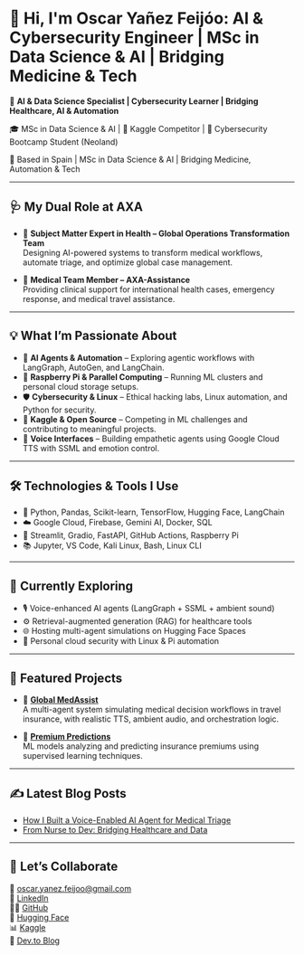 # 👋 Hi, I'm Oscar Yañez Feijóo: AI & Cybersecurity Engineer | MSc in Data Science & AI | Bridging Medicine & Tech

🚀 **AI & Data Science Specialist | Cybersecurity Learner | Bridging Healthcare, AI & Automation**

🎓 MSc in Data Science & AI | 🏅 Kaggle Competitor | 🔐 Cybersecurity Bootcamp Student (Neoland)

📍 Based in Spain | MSc in Data Science & AI | Bridging Medicine, Automation & Tech

---

## 🩺 My Dual Role at AXA
- 🧠 **Subject Matter Expert in Health – Global Operations Transformation Team**  
  Designing AI-powered systems to transform medical workflows, automate triage, and optimize global case management.

- 🏥 **Medical Team Member – AXA-Assistance**  
  Providing clinical support for international health cases, emergency response, and medical travel assistance.

---

## 💡 What I’m Passionate About
- 🤖 **AI Agents & Automation** – Exploring agentic workflows with LangGraph, AutoGen, and LangChain.  
- 💾 **Raspberry Pi & Parallel Computing** – Running ML clusters and personal cloud storage setups.  
- 🛡️ **Cybersecurity & Linux** – Ethical hacking labs, Linux automation, and Python for security.  
- 🧠 **Kaggle & Open Source** – Competing in ML challenges and contributing to meaningful projects.  
- 🎯 **Voice Interfaces** – Building empathetic agents using Google Cloud TTS with SSML and emotion control.

---

## 🛠️ Technologies & Tools I Use
- 🐍 Python, Pandas, Scikit-learn, TensorFlow, Hugging Face, LangChain  
- ☁️ Google Cloud, Firebase, Gemini AI, Docker, SQL  
- 🧩 Streamlit, Gradio, FastAPI, GitHub Actions, Raspberry Pi  
- 📚 Jupyter, VS Code, Kali Linux, Bash, Linux CLI

---

## 🌱 Currently Exploring
- 🎙️ Voice-enhanced AI agents (LangGraph + SSML + ambient sound)  
- ⚙️ Retrieval-augmented generation (RAG) for healthcare tools  
- 🌐 Hosting multi-agent simulations on Hugging Face Spaces  
- 🔐 Personal cloud security with Linux & Pi automation

---

## 📌 Featured Projects
- 🔗 [**Global MedAssist**](https://github.com/OYanez85/Global-MedAssist-Multi-Agent-System-for-Travel-Health-Insurance-Operations)  
  A multi-agent system simulating medical decision workflows in travel insurance, with realistic TTS, ambient audio, and orchestration logic.

- 🔗 [**Premium Predictions**](https://github.com/OYanez85/Premium-Predictions-Cracking-the-Insurance-Puzzle)  
  ML models analyzing and predicting insurance premiums using supervised learning techniques.

---

## ✍️ Latest Blog Posts
- [How I Built a Voice-Enabled AI Agent for Medical Triage](#)  
- [From Nurse to Dev: Bridging Healthcare and Data](#)

---

## 🤝 Let’s Collaborate
📩 oscar.yanez.feijoo@gmail.com  
💼 [LinkedIn](www.linkedin.com/in/oscar-yanez-feijoo-28474688)  
👨‍💻 [GitHub](https://github.com/OYanez85)  
🤖 [Hugging Face](https://huggingface.co/OscarYanez85)  
📊 [Kaggle](https://www.kaggle.com/oscaryezfeijo)  
🧠 [Dev.to Blog](https://dev.to/oyanez85)

